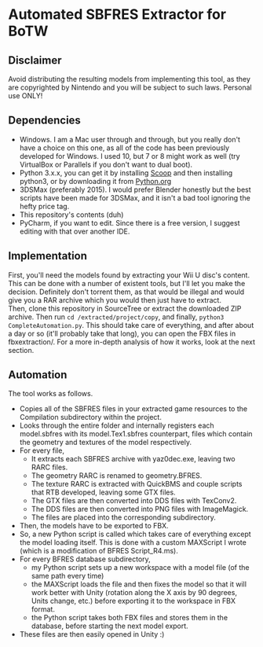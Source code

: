 # Automated SBFRES Extractor for BoTW #

## Disclaimer ##

Avoid distributing the resulting models from implementing this tool, as they are copyrighted by Nintendo and you will be subject to such laws.  Personal use ONLY!

## Dependencies ##

 - Windows.  I am a Mac user through and through, but you really don't have a choice on this one, as all of the code has been previously developed for Windows.  I used 10, but 7 or 8 might work as well (try VirtualBox or Parallels if you don't want to dual boot).  
 - Python 3.x.x, you can get it by installing [Scoop](http://scoop.sh/) and then installing python3, or by downloading it from [Python.org](python.org)
 - 3DSMax (preferably 2015).  I would prefer Blender honestly but the best scripts have been made for 3DSMax, and it isn't a bad tool ignoring the hefty price tag.  
 - This repository's contents (duh)
 - PyCharm, if you want to edit.  Since there is a free version, I suggest editing with that over another IDE.  

## Implementation ##

First, you'll need the models found by extracting your Wii U disc's content.  This can be done with a number of existent tools, but I'll let you make the decision.  Definitely don't torrent them, as that would be illegal and would give you a RAR archive which you would then just have to extract.  
Then, clone this repository in SourceTree or extract the downloaded ZIP archive.  Then run `cd /extracted/project/copy`, and finally, `python3 CompleteAutomation.py`.  This should take care of everything, and after about a day or so (it'll probably take that long), you can open the FBX files in fbxextraction/.  For a more in-depth analysis of how it works, look at the next section.  

## Automation ##

The tool works as follows.  
 - Copies all of the SBFRES files in your extracted game resources to the Compilation subdirectory within the project.  
 - Looks through the entire folder and internally registers each model.sbfres with its model.Tex1.sbfres counterpart, files which contain the geometry and textures of the model respectively.  
 - For every file, 
    - It extracts each SBFRES archive with yaz0dec.exe, leaving two RARC files.  
    - The geometry RARC is renamed to geometry.BFRES.  
    - The texture RARC is extracted with QuickBMS and couple scripts that RTB developed, leaving some GTX files.  
    - The GTX files are then converted into DDS files with TexConv2.  
    - The DDS files are then converted into PNG files with ImageMagick.  
    - The files are placed into the corresponding subdirectory.  
 - Then, the models have to be exported to FBX.  
 - So, a new Python script is called which takes care of everything except the model loading itself.  This is done with a custom MAXScript I wrote (which is a modification of BFRES Script_R4.ms).  
 - For every BFRES database subdirectory, 
    - my Python script sets up a new workspace with a model file (of the same path every time)
    - the MAXScript loads the file and then fixes the model so that it will work better with Unity (rotation along the X axis by 90 degrees, Units change, etc.) before exporting it to the workspace in FBX format.  
    - the Python script takes both FBX files and stores them in the database, before starting the next model export.  
 - These files are then easily opened in Unity :)
